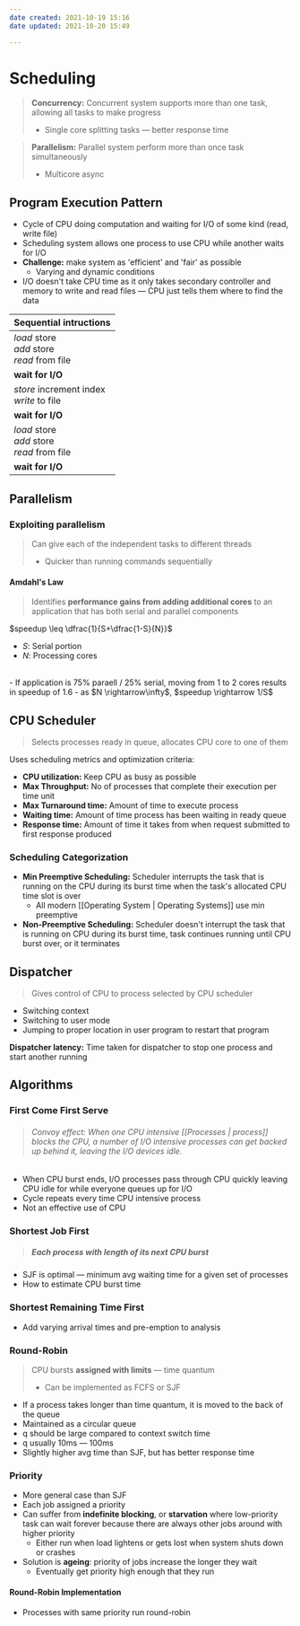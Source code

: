 ```yaml
---
date created: 2021-10-19 15:16
date updated: 2021-10-20 15:49

---
```


# Scheduling

> **Concurrency:** Concurrent system supports more than one task, allowing all tasks to make progress
>
> - Single core splitting tasks — better response time

> **Parallelism:** Parallel system perform more than once task simultaneously
>
> - Multicore async

## Program Execution Pattern

- Cycle of CPU doing computation and waiting for I/O of some kind (read, write file)
- Scheduling system allows one process to use CPU while another waits for I/O
- **Challenge:** make system as 'efficient' and 'fair' as possible
  - Varying and dynamic conditions
- I/O doesn't take CPU time as it only takes secondary controller and memory to write and read files — CPU just tells them where to find the data

| Sequential intructions                              |
| --------------------------------------------------- |
| _load_ store <br> _add_ store <br> _read_ from file |
| **wait for I/O**                                    |
| _store_ increment index <br> _write_ to file        |
| **wait for I/O**                                    |
| _load_ store <br> _add_ store <br> _read_ from file |
| **wait for I/O**                                    |

## Parallelism

### Exploiting parallelism

> Can give each of the independent tasks to different threads
>
> - Quicker than running commands sequentially

#### Amdahl's Law

> Identifies **performance gains from adding additional cores** to an application that has both serial and parallel components

$speedup \leq \dfrac{1}{S+\dfrac{1-S}{N}}$

- $S$: Serial portion
- $N$: Processing cores

<br>
- If application is 75% paraell / 25% serial, moving from 1 to 2 cores results in speedup of 1.6
- as $N \rightarrow\infty$, $speedup \rightarrow 1/S$

## CPU Scheduler

> Selects processes ready in queue, allocates CPU core to one of them

Uses scheduling metrics and optimization criteria:

- **CPU utilization:** Keep CPU as busy as possible
- **Max Throughput:** No of processes that complete their execution per time unit
- **Max Turnaround time:** Amount of time to execute process
- **Waiting time:** Amount of time process has been waiting in ready queue
- **Response time:** Amount of time it takes from when request submitted to first response produced

### Scheduling Categorization

- **Min Preemptive Scheduling:** Scheduler interrupts the task that is running on the CPU during its burst time when the task's allocated CPU time slot is over
  - All modern [[Operating System | Operating Systems]] use min preemptive
- **Non-Preemptive Scheduling:** Scheduler doesn't interrupt the task that is running on CPU during its burst time, task continues running until CPU burst over, or it terminates

## Dispatcher

> Gives control of CPU to process selected by CPU scheduler

- Switching context
- Switching to user mode
- Jumping to proper location in user program to restart that program

**Dispatcher latency:** Time taken for dispatcher to stop one process and start another running

## Algorithms

### First Come First Serve

> ###### Convoy effect: When one CPU intensive [[Processes | process]] blocks the CPU, a number of I/O intensive processes can get backed up behind it, leaving the I/O devices idle.

- When CPU burst ends, I/O processes pass through CPU quickly leaving CPU idle for while everyone queues up for I/O
- Cycle repeats every time CPU intensive process
- Not an effective use of CPU

### Shortest Job First

> ##### Each process with length of its next CPU burst

- SJF is optimal — minimum avg waiting time for a given set of processes
- How to estimate CPU burst time

### Shortest Remaining Time First

- Add varying arrival times and pre-emption to analysis

### Round-Robin

> CPU bursts **assigned with limits** — time quantum
>
> - Can be implemented as FCFS or SJF

- If a process takes longer than time quantum, it is moved to the back of the queue
- Maintained as a circular queue
- q should be large compared to context switch time
- q usually 10ms — 100ms
- Slightly higher avg time than SJF, but has better response time

### Priority

- More general case than SJF
- Each job assigned a priority
- Can suffer from **indefinite blocking**, or **starvation** where low-priority task can wait forever because there are always other jobs around with higher priority
  - Either run when load lightens or gets lost when system shuts down or crashes
- Solution is **ageing**: priority of jobs increase the longer they wait
  - Eventually get priority high enough that they run

#### Round-Robin Implementation

- Processes with same priority run round-robin
